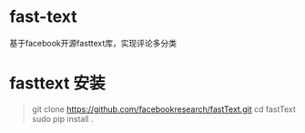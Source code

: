# fast-text
基于facebook开源fasttext库，实现评论多分类

# fasttext 安装

> git clone https://github.com/facebookresearch/fastText.git
> cd fastText
> sudo pip install .
